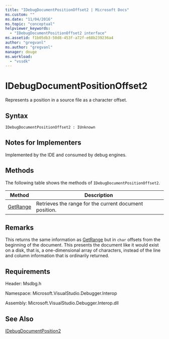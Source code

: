 ```yaml
---
title: "IDebugDocumentPositionOffset2 | Microsoft Docs"
ms.custom: ""
ms.date: "11/04/2016"
ms.topic: "conceptual"
helpviewer_keywords: 
  - "IDebugDocumentPositionOffset2 interface"
ms.assetid: f1b05db3-50d8-453f-a72f-e68b239236a4
author: "gregvanl"
ms.author: "gregvanl"
manager: douge
ms.workload: 
  - "vssdk"
---
```

# IDebugDocumentPositionOffset2
Represents a position in a source file as a character offset.  
  
## Syntax  
  
```  
IDebugDocumentPositionOffset2 : IUnknown  
```  
  
## Notes for Implementers  
 Implemented by the IDE and consumed by debug engines.  
  
## Methods  
 The following table shows the methods of `IDebugDocumentPositionOffset2`.  
  
|Method|Description|  
|------------|-----------------|  
|[GetRange](../../../extensibility/debugger/reference/idebugdocumentpositionoffset2-getrange.md)|Retrieves the range for the current document position.|  
  
## Remarks  
 This returns the same information as [GetRange](../../../extensibility/debugger/reference/idebugdocumentposition2-getrange.md) but in `char` offsets from the beginning of the document. This presents the document like it would exist on a disk, that is, a one-dimensional array of characters, instead of the line and column information that is ordinarily returned.  
  
## Requirements  
 Header: Msdbg.h  
  
 Namespace: Microsoft.VisualStudio.Debugger.Interop  
  
 Assembly: Microsoft.VisualStudio.Debugger.Interop.dll  
  
## See Also  
 [IDebugDocumentPosition2](../../../extensibility/debugger/reference/idebugdocumentposition2.md)